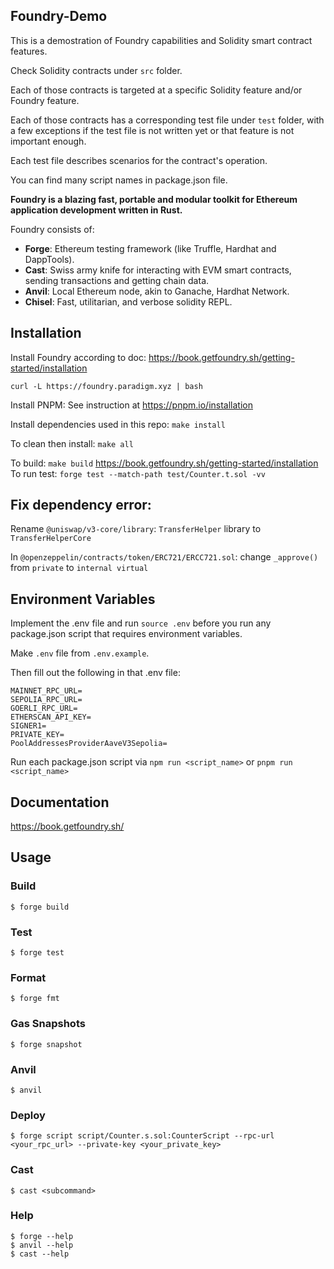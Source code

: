 ## Foundry-Demo

This is a demostration of Foundry capabilities and Solidity smart contract features.

Check Solidity contracts under `src` folder.

Each of those contracts is targeted at a specific Solidity feature and/or Foundry feature.

Each of those contracts has a corresponding test file under `test` folder, with a few exceptions if the test file is not written yet or that feature is not important enough.

Each test file describes scenarios for the contract's operation.

You can find many script names in package.json file.

**Foundry is a blazing fast, portable and modular toolkit for Ethereum application development written in Rust.**

Foundry consists of:

- **Forge**: Ethereum testing framework (like Truffle, Hardhat and DappTools).
- **Cast**: Swiss army knife for interacting with EVM smart contracts, sending transactions and getting chain data.
- **Anvil**: Local Ethereum node, akin to Ganache, Hardhat Network.
- **Chisel**: Fast, utilitarian, and verbose solidity REPL.

## Installation

Install Foundry according to doc: https://book.getfoundry.sh/getting-started/installation

```
curl -L https://foundry.paradigm.xyz | bash
```

Install PNPM:
See instruction at https://pnpm.io/installation

Install dependencies used in this repo: `make install`

To clean then install: `make all`

To build: `make build`
https://book.getfoundry.sh/getting-started/installation
To run test: `forge test --match-path test/Counter.t.sol -vv`

## Fix dependency error:

Rename `@uniswap/v3-core/library`: `TransferHelper` library to `TransferHelperCore`

In `@openzeppelin/contracts/token/ERC721/ERCC721.sol`: change `_approve()` from `private` to `internal virtual`

## Environment Variables

Implement the .env file and run `source .env` before you run any package.json script that requires environment variables.

Make `.env` file from `.env.example`.

Then fill out the following in that .env file:

```
MAINNET_RPC_URL=
SEPOLIA_RPC_URL=
GOERLI_RPC_URL=
ETHERSCAN_API_KEY=
SIGNER1=
PRIVATE_KEY=
PoolAddressesProviderAaveV3Sepolia=
```

Run each package.json script via `npm run <script_name>` or `pnpm run <script_name>`

## Documentation

https://book.getfoundry.sh/

## Usage

### Build

```shell
$ forge build
```

### Test

```shell
$ forge test
```

### Format

```shell
$ forge fmt
```

### Gas Snapshots

```shell
$ forge snapshot
```

### Anvil

```shell
$ anvil
```

### Deploy

```shell
$ forge script script/Counter.s.sol:CounterScript --rpc-url <your_rpc_url> --private-key <your_private_key>
```

### Cast

```shell
$ cast <subcommand>
```

### Help

```shell
$ forge --help
$ anvil --help
$ cast --help
```
